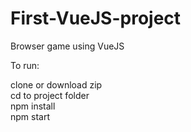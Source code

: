 # First-VueJS-project
 Browser game using VueJS
 
 To run:
 
 clone or download zip<br> 
 cd to project folder<br>
 npm install<br>
 npm start
